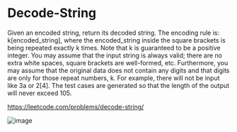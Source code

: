 # Decode-String
Given an encoded string, return its decoded string.  The encoding rule is: k[encoded_string], where the encoded_string inside the square brackets is being repeated exactly k times. Note that k is guaranteed to be a positive integer.  You may assume that the input string is always valid; there are no extra white spaces, square brackets are well-formed, etc. Furthermore, you may assume that the original data does not contain any digits and that digits are only for those repeat numbers, k. For example, there will not be input like 3a or 2[4].  The test cases are generated so that the length of the output will never exceed 105.

https://leetcode.com/problems/decode-string/

![image](https://user-images.githubusercontent.com/109743699/185800709-5dc4f771-8556-4ee2-a42f-9d1929fe8501.png)
